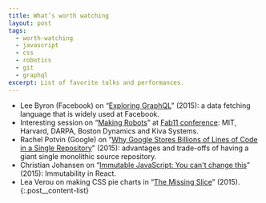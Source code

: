 ```yaml
---
title: What’s worth watching
layout: post
tags:
  - worth-watching
  - javascript
  - css
  - robotics
  - git
  - graphql
excerpt: List of favorite talks and performances.
---
```


- Lee Byron (Facebook) on “[Exploring GraphQL](http://youtu.be/WQLzZf34FJ8)” (2015): a data fetching language
that is widely used at Facebook.
- Interesting session on “[Making Robots](http://youtu.be/OcFOWIq3cIc)” at [Fab11 conference](http://www.fab11.org):
MIT, Harvard, DARPA, Boston Dynamics and Kiva Systems.
- Rachel Potvin (Google) on “[Why Google Stores Billions of Lines of Code in a Single Repository](http://youtu.be/W71BTkUbdqE)” (2015):
advantages and trade-offs of having a giant single monolithic source repository.
- Christian Johansen on “[Immutable JavaScript: You can't change this](http://youtu.be/wA98Coal4jk)” (2015):
Immutability in React.
- Lea Verou on making CSS pie charts in “[The Missing Slice](http://youtu.be/s4HdeJctq-A)” (2015).
{:.post__content-list}
